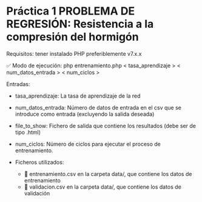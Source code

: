 # Práctica 1 PROBLEMA DE REGRESIÓN: Resistencia a la compresión del hormigón

Requisitos: tener instalado PHP preferiblemente v7.x.x

:white_check_mark: Modo de ejecución: php entrenamiento.php < tasa_aprendizaje > < num_datos_entrada > < num_ciclos >

Entradas:

* tasa_aprendizaje: La tasa de aprendizaje de la red
* num_datos_entrada: Número de datos de entrada en el csv que se introduce como entrada (excluyendo la salida deseada)
* file_to_show: Fichero de salida que contiene los resultados (debe ser de tipo .html)
* num_ciclos: Número de ciclos para ejecutar el proceso de entrenamiento.

* Ficheros utilizados:
	* :memo: entrenamiento.csv en la carpeta data/, que contiene los datos de entrenamiento
	* :memo: validacion.csv en la carpeta data/, que contiene los datos de validación